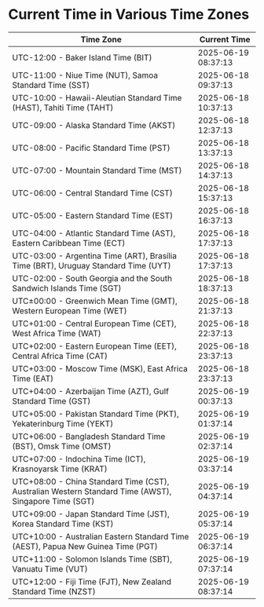 # Current Time in Various Time Zones

| Time Zone | Current Time |
|-----------|--------------|
| UTC-12:00 - Baker Island Time (BIT) | 2025-06-19 08:37:13 |
| UTC-11:00 - Niue Time (NUT), Samoa Standard Time (SST) | 2025-06-18 09:37:13 |
| UTC-10:00 - Hawaii-Aleutian Standard Time (HAST), Tahiti Time (TAHT) | 2025-06-18 10:37:13 |
| UTC-09:00 - Alaska Standard Time (AKST) | 2025-06-18 12:37:13 |
| UTC-08:00 - Pacific Standard Time (PST) | 2025-06-18 13:37:13 |
| UTC-07:00 - Mountain Standard Time (MST) | 2025-06-18 14:37:13 |
| UTC-06:00 - Central Standard Time (CST) | 2025-06-18 15:37:13 |
| UTC-05:00 - Eastern Standard Time (EST) | 2025-06-18 16:37:13 |
| UTC-04:00 - Atlantic Standard Time (AST), Eastern Caribbean Time (ECT) | 2025-06-18 17:37:13 |
| UTC-03:00 - Argentina Time (ART), Brasília Time (BRT), Uruguay Standard Time (UYT) | 2025-06-18 17:37:13 |
| UTC-02:00 - South Georgia and the South Sandwich Islands Time (SGT) | 2025-06-18 18:37:13 |
| UTC±00:00 - Greenwich Mean Time (GMT), Western European Time (WET) | 2025-06-18 21:37:13 |
| UTC+01:00 - Central European Time (CET), West Africa Time (WAT) | 2025-06-18 22:37:13 |
| UTC+02:00 - Eastern European Time (EET), Central Africa Time (CAT) | 2025-06-18 23:37:13 |
| UTC+03:00 - Moscow Time (MSK), East Africa Time (EAT) | 2025-06-18 23:37:13 |
| UTC+04:00 - Azerbaijan Time (AZT), Gulf Standard Time (GST) | 2025-06-19 00:37:13 |
| UTC+05:00 - Pakistan Standard Time (PKT), Yekaterinburg Time (YEKT) | 2025-06-19 01:37:14 |
| UTC+06:00 - Bangladesh Standard Time (BST), Omsk Time (OMST) | 2025-06-19 02:37:14 |
| UTC+07:00 - Indochina Time (ICT), Krasnoyarsk Time (KRAT) | 2025-06-19 03:37:14 |
| UTC+08:00 - China Standard Time (CST), Australian Western Standard Time (AWST), Singapore Time (SGT) | 2025-06-19 04:37:14 |
| UTC+09:00 - Japan Standard Time (JST), Korea Standard Time (KST) | 2025-06-19 05:37:14 |
| UTC+10:00 - Australian Eastern Standard Time (AEST), Papua New Guinea Time (PGT) | 2025-06-19 06:37:14 |
| UTC+11:00 - Solomon Islands Time (SBT), Vanuatu Time (VUT) | 2025-06-19 07:37:14 |
| UTC+12:00 - Fiji Time (FJT), New Zealand Standard Time (NZST) | 2025-06-19 08:37:14 |
